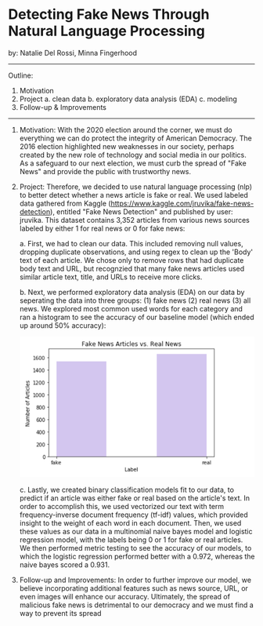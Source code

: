 # Detecting Fake News Through Natural Language Processing
by: Natalie Del Rossi, Minna Fingerhood

-----------------------------------
Outline: 
1. Motivation
2. Project
    a. clean data
    b. exploratory data analysis (EDA)
    c. modeling 
3. Follow-up & Improvements

--------------------------------------------

1. Motivation: With the 2020 election around the corner, we must do everything we can do protect the integrity of American Democracy. The 2016 election highlighted new weaknesses in our society, perhaps created by the new role of technology and social media in our politics. As a safeguard to our next election, we must curb the spread of "Fake News" and provide the public with trustworthy news. 

2. Project: Therefore, we decided to use natural language processing (nlp) to better detect whether a news article is fake or real. We used labeled data gathered from Kaggle (https://www.kaggle.com/jruvika/fake-news-detection), entitled "Fake News Detection" and published by user: jruvika. This dataset contains 3,352 articles from various news sources labeled by either 1 for real news or 0 for fake news:

    a. First, we had to clean our data. This included removing null values, dropping duplicate observations, and using regex to clean up the 'Body' text of each article. We chose only to remove rows that had duplicate body text and URL, but recognzied that many fake news articles used similar article text, title, and URLs to receive more clicks. 
    
    b. Next, we performed exploratory data analysis (EDA) on our data by seperating the data into three groups:
        (1) fake news
        (2) real news
        (3) all news. 
    We explored most common used words for each category and ran a histogram to see the accuracy of our baseline model (which ended up around 50% accuracy): 
    
    <p align="center">
        <img src="images/distplot.png">
    </p> 
    
   c. Lastly, we created binary classification models fit to our data, to predict if an article was either fake or real based on the article's text. In order to accomplish this, we used vectorized our text with term frequency-inverse document frequency (tf-idf) values, which provided insight to the weight of each word in each document. Then, we used these values as our data in a multinomial naive bayes model and logistic regression model, with the labels being 0 or 1 for fake or real articles. We then performed metric testing to see the accuracy of our models, to which the logistic regression performed better with a 0.972, whereas the naive bayes scored a 0.931. 
   
   
3. Follow-up and Improvements: In order to further improve our model, we believe incorporating additional features such as news source, URL, or even images will enhance our accuracy. Ultimately, the spread of malicious fake news is detrimental to our democracy and we must find a way to prevent its spread
   
   
   
   
   
   
   
   
   
   

